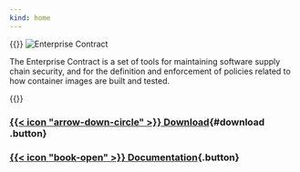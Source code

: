 ```yaml
---
kind: home
---
```


<!-- Todo: The image should probably be in the layout somewhere, not embedded here in the markdown -->
{{<rawhtml>}}
<img src="/images/logo-title.png" alt="Enterprise Contract" class="logo-title">

<p class="big">
The Enterprise Contract is a set of tools for maintaining software supply
chain security, and for the definition and enforcement of policies related to
how container images are built and tested.
</p>

{{</rawhtml>}}

### [{{< icon "arrow-down-circle" >}} Download](https://github.com/enterprise-contract/ec-cli/releases/tag/snapshot){#download .button}

### [{{< icon "book-open" >}} Documentation](./docs/index.html){.button}
